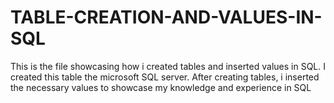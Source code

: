 # TABLE-CREATION-AND-VALUES-IN-SQL
This is the file showcasing how i created tables and inserted values in SQL. I created this table the microsoft SQL server.
After creating tables, i inserted the necessary values to showcase my knowledge and experience in SQL
